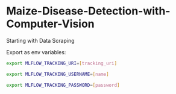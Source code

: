 # Maize-Disease-Detection-with-Computer-Vision
Starting with Data Scraping 

Export as env variables: 

```bash
export MLFLOW_TRACKING_URI=[tracking_uri]

export MLFLOW_TRACKING_USERNAME=[name]

export MLFLOW_TRACKING_PASSWORD=[password]
```